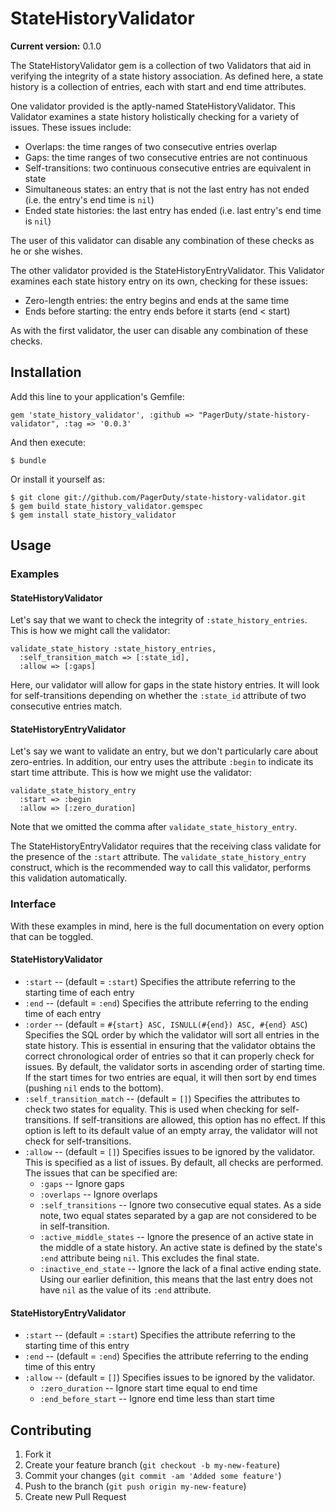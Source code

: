 # StateHistoryValidator

**Current version:** 0.1.0

The StateHistoryValidator gem is a collection of two Validators that aid in
verifying the integrity of a state history association. As defined here, a
state history is a collection of entries, each with start and end time
attributes.

One validator provided is the aptly-named StateHistoryValidator. This Validator
examines a state history holistically checking for a variety of issues. These 
issues include:

* Overlaps: the time ranges of two consecutive entries overlap
* Gaps: the time ranges of two consecutive entries are not continuous
* Self-transitions: two continuous consecutive entries are equivalent in state
* Simultaneous states: an entry that is not the last entry has not ended (i.e.
the entry's end time is `nil`)
* Ended state histories: the last entry has ended (i.e. last entry's end time
is `nil`)

The user of this validator can disable any combination of these checks as he or
she wishes.

The other validator provided is the StateHistoryEntryValidator. This Validator
examines each state history entry on its own, checking for these issues:

* Zero-length entries: the entry begins and ends at the same time
* Ends before starting: the entry ends before it starts (end < start)

As with the first validator, the user can disable any combination of these
checks.

## Installation

Add this line to your application's Gemfile:

    gem 'state_history_validator', :github => "PagerDuty/state-history-validator", :tag => '0.0.3'

And then execute:

    $ bundle

Or install it yourself as:

    $ git clone git://github.com/PagerDuty/state-history-validator.git
    $ gem build state_history_validator.gemspec
    $ gem install state_history_validator

## Usage

### Examples

#### StateHistoryValidator
Let's say that we want to check the integrity of `:state_history_entries`.
This is how we might call the validator:

    validate_state_history :state_history_entries,
      :self_transition_match => [:state_id],
      :allow => [:gaps]

Here, our validator will allow for gaps in the state history entries. It
will look for self-transitions depending on whether the `:state_id`
attribute of two consecutive entries match.

#### StateHistoryEntryValidator
Let's say we want to validate an entry, but we don't particularly care
about zero-entries. In addition, our entry uses the attribute `:begin` to
indicate its start time attribute. This is how we might use the validator:

    validate_state_history_entry
      :start => :begin
      :allow => [:zero_duration]

Note that we omitted the comma after `validate_state_history_entry`.

The StateHistoryEntryValidator requires that the receiving class validate
for the presence of the `:start` attribute. The `validate_state_history_entry`
construct, which is the recommended way to call this validator, performs this
validation automatically.

### Interface
With these examples in mind, here is the full documentation on every option
that can be toggled.

#### StateHistoryValidator
* `:start` -- (default = `:start`) Specifies the attribute referring to the
starting time of each entry
* `:end` -- (default = `:end`) Specifies the attribute referring to the
ending time of each entry
* `:order` -- (default = `#{start} ASC, ISNULL(#{end}) ASC, #{end} ASC`)
Specifies the SQL order by which the validator will sort all entries in the
state history. This is essential in ensuring that the validator obtains the
correct chronological order of entries so that it can properly check for
issues. By default, the validator sorts in ascending order of starting 
time. If the start times for two entries are equal, it will then sort by
end times (pushing `nil` ends to the bottom).
* `:self_transition_match` -- (default = `[]`) Specifies the attributes to
check two states for equality. This is used when checking for self-transitions.
If self-transitions are allowed, this option has no effect. If this option
is left to its default value of an empty array, the validator will not check
for self-transitions.
* `:allow` -- (default = `[]`) Specifies issues to be ignored by the validator.
This is specified as a list of issues. By default, all checks are performed.
The issues that can be specified are:
    * `:gaps` -- Ignore gaps
    * `:overlaps` -- Ignore overlaps
    * `:self_transitions` -- Ignore two consecutive equal states. As a side
    note, two equal states separated by a gap are not considered to be in
    self-transition.
    * `:active_middle_states` -- Ignore the presence of an active state in the
    middle of a state history. An active state is defined by the state's `:end`
    attribute being `nil`.
    This excludes the final state.
    * `:inactive_end_state` -- Ignore the lack of a final active ending state.
    Using our earlier definition, this means that the last entry does not have
    `nil` as the value of its `:end` attribute.

#### StateHistoryEntryValidator
* `:start` -- (default = `:start`) Specifies the attribute referring to the
starting time of this entry
* `:end` -- (default = `:end`) Specifies the attribute referring to the ending
time of this entry
* `:allow` -- (default = `[]`) Specifies issues to be ignored by the validator.
    * `:zero_duration` -- Ignore start time equal to end time
    * `:end_before_start` -- Ignore end time less than start time
      

## Contributing

1. Fork it
2. Create your feature branch (`git checkout -b my-new-feature`)
3. Commit your changes (`git commit -am 'Added some feature'`)
4. Push to the branch (`git push origin my-new-feature`)
5. Create new Pull Request
